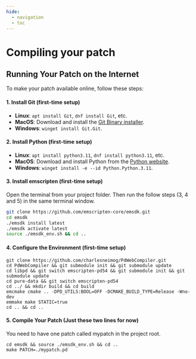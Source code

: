 ```yaml
---
hide:
  - navigation
  - toc
---
```


# Compiling your patch

## Running Your Patch on the Internet

To make your patch available online, follow these steps:

#### 1. Install Git (first-time setup)

* **Linux**: `apt install Git`, `dnf install Git`, etc.
* **MacOS**: Download and install the [Git Binary installer](https://git-scm.com/download/mac).
* **Windows**: `winget install Git.Git`.

#### 2. Install Python (first-time setup)

* **Linux**: `apt install python3.11`, `dnf install python3.11`, etc.
* **MacOS**: Download and install Python from the [Python website](https://www.python.org/downloads/release/python-3115/).
* **Windows**: `winget install -e --id Python.Python.3.11`.

#### 3. Install emscripten (first-time setup)
Open the terminal from your project folder. Then run the follow steps (3, 4 and 5) in the same terminal window.

```bash
git clone https://github.com/emscripten-core/emsdk.git
cd emsdk
./emsdk install latest
./emsdk activate latest
source ./emsdk_env.sh && cd ..
```

#### 4. Configure the Environment (first-time setup)

```
git clone https://github.com/charlesneimog/PdWebCompiler.git
cd PdWebCompiler && git submodule init && git submodule update
cd libpd && git switch emscripten-pd54 && git submodule init && git submodule update
cd pure-data && git switch emscripten-pd54
cd ../ && mkdir build && cd build
emcmake cmake .. -DPD_UTILS:BOOL=OFF -DCMAKE_BUILD_TYPE=Release -Wno-dev
emmake make STATIC=true
cd .. && cd ..

```

#### 5. Compile Your Patch (Just these two lines for now)

You need to have one patch called mypatch in the project root.

```
cd emsdk && source ./emsdk_env.sh && cd ..
make PATCH=./mypatch.pd
```
